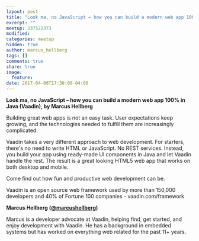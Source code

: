 ```yaml
---
layout: post
title: "Look ma, no JavaScript – how you can build a modern web app 100% in Java (Vaadin), by Marcus Hellberg"
excerpt: ""
meetup: 237522373
modified:
categories: meetup
hidden: true
author: marcus_hellberg
tags: []
comments: true
share: true
image:
  feature:
date: 2017-04-06T17:30:00-04:00
---
```


__Look ma, no JavaScript – how you can build a modern web app 100% in Java (Vaadin), by Marcus Hellberg__

Building great web apps is not an easy task. User expectations keep growing, and the technologies needed to fulfill them are increasingly complicated. 

Vaadin takes a very different approach to web development. For starters, there's no need to write HTML or JavaScript. No REST services. Instead, you build your app using ready-made UI components in Java and let Vaadin handle the rest. The result is a great looking HTML5 web app that works on both desktop and mobile. 

Come find out how fun and productive web development can be. 

Vaadin is an open source web framework used by more than 150,000 developers and 40% of Fortune 100 companies - vaadin.com/framework

__Marcus Hellberg ([@marcushellberg](https://twitter.com/marcushellberg))__

Marcus is a developer advocate at Vaadin, helping find, get started, and enjoy development with Vaadin. He has a background in embedded systems but has worked on everything web related for the past 11+ years.
